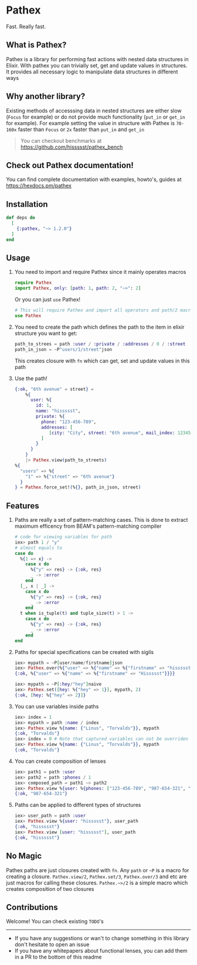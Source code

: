 # Pathex

Fast. Really fast.

## What is Pathex?

Pathex is a library for performing fast actions with nested data structures in Elixir.
With pathex you can trivially set, get and update values in structures.
It provides all necessary logic to manipulate data structures in different ways

## Why another library?

Existing methods of accesssing data in nested structures are either slow (`Focus` for example)
or do not provide much functionality (`put_in` or `get_in` for example).
For example setting the value in structure with Pathex is `70-160x` faster than `Focus` or `2x` faster than `put_in` and `get_in`

> You can checkout benchmarks at https://github.com/hissssst/pathex_bench

## Check out Pathex documentation!

You can find complete documentation with examples, howto's, guides at https://hexdocs.pm/pathex

## Installation

```elixir
def deps do
  [
    {:pathex, "~> 1.2.0"}
  ]
end
```

## Usage

1. You need to import and require Pathex since it mainly operates macros
   ```elixir
   require Pathex
   import Pathex, only: [path: 1, path: 2, "~>": 2]
   ```
   Or you can just `use` Pathex!
   ```elixir
   # This will require Pathex and import all operators and path/2 macro
   use Pathex
   ```

2. You need to create the path which defines the path to the item in elixir structure you want to get:
   ```elixir
   path_to_strees = path :user / :private / :addresses / 0 / :street
   path_in_json = ~P"users/1/street"json
   ```
   This creates closure with `fn` which can get, set and update values in this path

3. Use the path!
   ```elixir
   {:ok, "6th avenue" = street} =
       %{
         user: %{
           id: 1,
           name: "hissssst",
           private: %{
             phone: "123-456-789",
             addresses: [
                [city: "City", street: "6th avenue", mail_index: 123456]
             ]
           }
         }
       }
       |> Pathex.view(path_to_streets)
   %{
     "users" => %{
       "1" => %{"street" => "6th avenue"}
     }
   } = Pathex.force_set!(%{}, path_in_json, street)
   ```

## Features

1. Paths are really a set of pattern-matching cases. This is done to extract maximum efficency from BEAM's pattern-matching compiler
   ```elixir
   # code for viewing variables for path
   iex> path 1 / "y"
   # almost equals to
   case do
     %{1 => x} ->
       case x do
         %{"y" => res} -> {:ok, res}
         _ -> :error
       end
     [_, x | _] ->
       case x do
         %{"y" => res} -> {:ok, res}
         _ -> :error
       end
     t when is_tuple(t) and tuple_size(t) > 1 ->
       case x do
         %{"y" => res} -> {:ok, res}
         _ -> :error
       end
   end
   ```
2. Paths for special specifications can be created with sigils
   ```elixir
   iex> mypath = ~P[user/name/firstname]json
   iex> Pathex.over(%{"user" => %{"name" => %{"firstname" => "hissssst"}}}, mypath, &String.capitalize/1)
   {:ok, %{"user" => %{"name" => %{"firstname" => "Hissssst"}}}}
   ```
   ```elixir
   iex> mypath = ~P[:hey/"hey"]naive
   iex> Pathex.set([hey: %{"hey" => 1}], mypath, 2)
   {:ok, [hey: %{"hey" => 2}]}
   ```
3. You can use variables inside paths
   ```elixir
   iex> index = 1
   iex> mypath = path :name / index
   iex> Pathex.view %{name: {"Linus", "Torvalds"}}, mypath
   {:ok, "Torvalds"}
   iex> index = 0 # Note that captured variables can not be overriden
   iex> Pathex.view %{name: {"Linus", "Torvalds"}}, mypath
   {:ok, "Torvalds"}
   ```
4. You can create composition of lenses
   ```elixir
   iex> path1 = path :user
   iex> path2 = path :phones / 1
   iex> composed_path = path1 ~> path2
   iex> Pathex.view %{user: %{phones: ["123-456-789", "987-654-321", "000-111-222"]}}, composed_path
   {:ok, "987-654-321"}
   ```
5. Paths can be applied to different types of structures
   ```elixir
   iex> user_path = path :user
   iex> Pathex.view %{user: "hissssst"}, user_path
   {:ok, "hissssst"}
   iex> Pathex.view [user: "hissssst"], user_path
   {:ok, "hissssst"}
   ```


## No Magic

Pathex paths are just closures created with `fn`.
Any `path` or `~P` is a macro for creating a closure.
`Pathex.view/2`, `Pathex.set/3`, `Pathex.over/3` and etc are just macros for calling these closures.
`Pathex.~>/2` is a simple macro which creates composition of two closures

## Contributions

Welcome! You can check existing `TODO`'s

---

* If you have any suggestions or wan't to change something in this library don't hesitate to open an issue
* If you have any whitepapers about functional lenses, you can add them in a PR to the bottom of this readme
